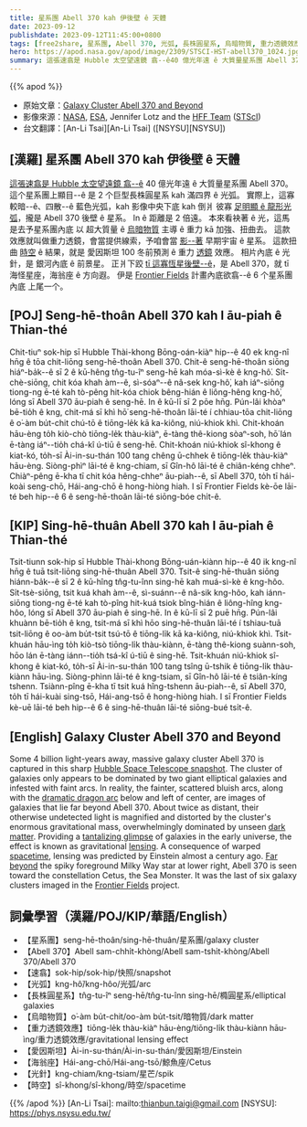 ```yaml
---
title: 星系團 Abell 370 kah 伊後壁 ê 天體
date: 2023-09-12
publishdate: 2023-09-12T11:45:00+0800
tags: [free2share, 星系團, Abell 370, 光弧, 長株圓星系, 烏暗物質, 重力透鏡效應, 愛因斯坦, 海翁座, 光針, 時空, 速翕]
hero: https://apod.nasa.gov/apod/image/2309/STSCI-HST-abell370_1024.jpg
summary: 這張速翕是 Hubble 太空望遠鏡 翕--ê40 億光年遠 ê 大質量星系團 Abell 370。
---
```


{{% apod %}}

- 原始文章：[Galaxy Cluster Abell 370 and Beyond](https://apod.nasa.gov/apod/ap230912.html)
- 影像來源：[NASA](https://www.nasa.gov/), [ESA](http://www.spacetelescope.org/), Jennifer Lotz and the [HFF Team](https://frontierfields.org/about/) ([STScI](http://www.stsci.edu/portal/))
- 台文翻譯：[An-Li Tsai][An-Li Tsai] ([NSYSU][NSYSU])

## [漢羅] 星系團 Abell 370 kah 伊後壁 ê 天體
[這張速翕是 Hubble 太空望遠鏡 翕--ê][Hubble Space Telescope snapshot] 40 億光年遠 ê 大質量星系團 Abell 370。
這个星系團上顯目--ê 是 2 个巨型長株圓星系 kah 滿四界 ê 光弧。
實際上，這寡較暗--ê、四散--ê 藍色光弧，kah 影像中央下底 kah 倒爿 彼寡 [足明顯 ê 龍形光弧][dramatic dragon arc]，攏是 Abell 370 後壁 ê 星系。
In ê 距離是 2 倍遠。
本來看袂著 ê 光，這馬是去予星系團內底 以 超大質量 ê [烏暗物質][dark matter] 主導 ê 重力 kā 加強、扭曲去。
這款效應就叫做重力透鏡，會當提供線索，予咱會當 [影--著][tantalizing glimpse] 早期宇宙 ê 星系。
這款扭曲 [時空][spacetime] ê 結果，就是 愛因斯坦 100 冬前預測 ê 重力 [透鏡][lensing] 效應。
相片內底 ê 光針，是 銀河內底 ê 前景星。
正爿下跤 [tī 這寡恆星後壁--ê][Far beyond]，是 Abell 370，就 tī 海怪星座，海翁座 ê 方向遐。
伊是 [Frontier Fields][Frontier Fields] 計畫內底欲翕--ê 6 个星系團內底 上尾一个。

## [POJ] Seng-hē-thoân Abell 370 kah I āu-piah ê Thian-thé
Chit-tiuⁿ sok-hip sī Hubble Thài-khong Bōng-oán-kiàⁿ hip--ê 40 ek kng-nî hn̄g ê tōa chit-liōng seng-hē-thoân Abell 370.
Chit-ê seng-hē-thoân siōng hiáⁿ-ba̍k--ê sī 2 ê kū-hêng tn̂g-tu-îⁿ seng-hē kah móa-sì-kè ê kng-hô͘.
Si̍t-chè-siōng, chit kóa khah àm--ê, sì-sóaⁿ--ê nâ-sek kng-hô͘, kah iáⁿ-siōng tiong-ng ē-té kah tò-pêng hit-kóa chiok bêng-hián ê liông-hêng kng-hô͘, lóng sī Abell 370 āu-piah ê seng-hē.
In ê kū-lī sī 2 pōe hn̄g.
Pún-lâi khòaⁿ bē-tio̍h ê kng, chit-má sī khì hō͘ seng-hē-thoân lāi-té í chhiau-tōa chit-liōng ê o͘-àm bu̍t-chit chú-tō ê tiōng-le̍k kā ka-kiông, niú-khiok khì.
Chit-khoán hāu-èng to̍h kiò-chò tiōng-le̍k thàu-kiàⁿ, ē-tàng thê-kiong sòaⁿ-soh, hō͘ lán ē-tàng iáⁿ--tio̍h chá-kî ú-tiū ê seng-hē.
Chit-khoán niú-khiok sî-khong ê kiat-kó, to̍h-sī Ài-in-su-thán 100 tang chêng ū-chhek ê tiōng-le̍k thàu-kiàⁿ hāu-èng.
Siòng-phìⁿ lāi-té ê kng-chiam, sī Gîn-hô lāi-té ê chiân-kéng chheⁿ.
Chiàⁿ-pêng ē-kha tī chit kóa hêng-chheⁿ āu-piah--ê, sī Abell 370, to̍h tī hái-koài seng-chō, Hái-ang-chō ê hong-hiòng hiah.
I sī Frontier Fields kè-ōe lāi-té beh hip--ê 6 ê seng-hē-thoân lāi-té siōng-bóe chi̍t-ê.


## [KIP] Sing-hē-thuân Abell 370 kah I āu-piah ê Thian-thé
Tsit-tiunn sok-hip sī Hubble Thài-khong Bōng-uán-kiànn hip--ê 40 ik kng-nî hn̄g ê tuā tsit-liōng sing-hē-thuân Abell 370.
Tsit-ê sing-hē-thuân siōng hiánn-ba̍k--ê sī 2 ê kū-hîng tn̂g-tu-înn sing-hē kah muá-sì-kè ê kng-hôo.
Si̍t-tsè-siōng, tsit kuá khah àm--ê, sì-suánn--ê nâ-sik kng-hôo, kah iánn-siōng tiong-ng ē-té kah tò-pîng hit-kuá tsiok bîng-hián ê liông-hîng kng-hôo, lóng sī Abell 370 āu-piah ê sing-hē.
In ê kū-lī sī 2 puē hn̄g.
Pún-lâi khuànn bē-tio̍h ê kng, tsit-má sī khì hōo sing-hē-thuân lāi-té í tshiau-tuā tsit-liōng ê oo-àm bu̍t-tsit tsú-tō ê tiōng-li̍k kā ka-kiông, niú-khiok khì.
Tsit-khuán hāu-ìng to̍h kiò-tsò tiōng-li̍k thàu-kiànn, ē-tàng thê-kiong suànn-soh, hōo lán ē-tàng iánn--tio̍h tsá-kî ú-tiū ê sing-hē.
Tsit-khuán niú-khiok sî-khong ê kiat-kó, to̍h-sī Ài-in-su-thán 100 tang tsîng ū-tshik ê tiōng-li̍k thàu-kiànn hāu-ìng.
Siòng-phìnn lāi-té ê kng-tsiam, sī Gîn-hô lāi-té ê tsiân-kíng tshenn.
Tsiànn-pîng ē-kha tī tsit kuá hîng-tshenn āu-piah--ê, sī Abell 370, to̍h tī hái-kuài sing-tsō, Hái-ang-tsō ê hong-hiòng hiah.
I sī Frontier Fields kè-uē lāi-té beh hip--ê 6 ê sing-hē-thuân lāi-té siōng-bué tsi̍t-ê.

## [English] Galaxy Cluster Abell 370 and Beyond
Some 4 billion light-years away, massive galaxy cluster Abell 370 is captured in this sharp [Hubble Space Telescope snapshot][Hubble Space Telescope snapshot].
The cluster of galaxies only appears to be dominated by two giant elliptical galaxies and infested with faint arcs.
In reality, the fainter, scattered bluish arcs, along with the [dramatic dragon arc][dramatic dragon arc] below and left of center, are images of galaxies that lie far beyond Abell 370.
About twice as distant, their otherwise undetected light is magnified and distorted by the cluster's enormous gravitational mass, overwhelmingly dominated by unseen [dark matter][dark matter].
Providing a [tantalizing glimpse][tantalizing glimpse] of galaxies in the early universe, the effect is known as gravitational [lensing][lensing].
A consequence of warped [spacetime][spacetime], lensing was predicted by Einstein almost a century ago.
[Far beyond][Far beyond] the spiky foreground Milky Way star at lower right, Abell 370 is seen toward the constellation Cetus, the Sea Monster.
It was the last of six galaxy clusters imaged in the [Frontier Fields][Frontier Fields] project.

## 詞彙學習（漢羅/POJ/KIP/華語/English）
- 【星系團】seng-hē-thoân/sing-hē-thuân/星系團/galaxy cluster
- 【Abell 370】Abell sam-chhi̍t-khòng/Abell sam-tshi̍t-khòng/Abell 370/Abell 370
- 【速翕】sok-hip/sok-hip/快照/snapshot
- 【光弧】kng-hô͘/kng-hôo/光弧/arc
- 【長株圓星系】tn̂g-tu-îⁿ seng-hē/tn̂g-tu-înn sing-hē/橢圓星系/elliptical galaxies
- 【烏暗物質】o͘-àm bu̍t-chit/oo-àm bu̍t-tsit/暗物質/dark matter
- 【重力透鏡效應】tiōng-le̍k thàu-kiàⁿ hāu-èng/tiōng-li̍k thàu-kiànn hāu-ìng/重力透鏡效應/gravitational lensing effect
- 【愛因斯坦】Ài-in-su-thán/Ài-in-su-thán/愛因斯坦/Einstein
- 【海翁座】Hái-ang-chō/Hái-ang-tsō/鯨魚座/Cetus
- 【光針】kng-chiam/kng-tsiam/星芒/spik
- 【時空】sî-khong/sî-khong/時空/spacetime

{{% /apod %}}
[An-Li Tsai]: mailto:thianbun.taigi@gmail.com
[NSYSU]: https://phys.nsysu.edu.tw/

[copyright]: https://apod.nasa.gov/apod/fap/lib/about_apod.html#srapply
[License]: https://creativecommons.org/licenses/by/2.0/

[Hubble Space Telescope snapshot]:https://hubblesite.org/contents/media/images/2017/20/4024-Image.html
[dramatic dragon arc]:https://apod.nasa.gov/apod/ap160828.html
[dark matter]:https://en.wikipedia.org/wiki/Dark_matter#Galaxy_clusters
[tantalizing glimpse]:http://webbtelescope.org/
[lensing]:https://apod.nasa.gov/apod/ap151127.html
[spacetime]:http://www.black-holes.org/
[Far beyond]:https://hubblesite.org/contents/media/videos/2017/20/953-Video.html
[Frontier Fields]:https://frontierfields.org/

